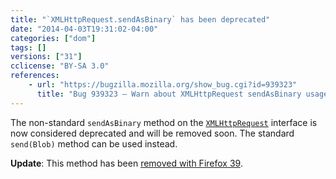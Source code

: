 ```yaml
---
title: "`XMLHttpRequest.sendAsBinary` has been deprecated"
date: "2014-04-03T19:31:02-04:00"
categories: ["dom"]
tags: []
versions: ["31"]
cclicense: "BY-SA 3.0"
references:
    - url: "https://bugzilla.mozilla.org/show_bug.cgi?id=939323"
      title: "Bug 939323 – Warn about XMLHttpRequest sendAsBinary usage"
---
```

The non-standard `sendAsBinary` method on the [`XMLHttpRequest`](https://developer.mozilla.org/en-US/docs/Web/API/XMLHttpRequest) interface is now considered deprecated and will be removed soon. The standard `send(Blob)` method can be used instead.

**Update**: This method has been [removed with Firefox 39](https://www.fxsitecompat.com/en-CA/docs/2015/xmlhttprequest-sendasbinary-has-been-removed/).
